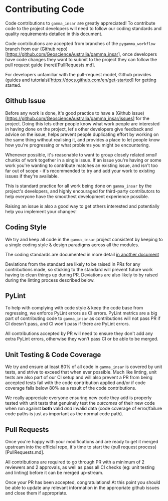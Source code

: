 # Contributing Code #

Code contributions to `gamma_insar` are greatly appreciated!  To contribute code to the project developers will need to follow our coding standards and quality requirements detailed in this document.

Code contributions are accepted from branches of the `pygamma_workflow` branch from our (Github repo)[https://github.com/GeoscienceAustralia/gamma_insar], once developers have code changes they want to submit to the project they can follow the pull request guide (here)[PullRequests.md].

For developers unfamiliar with the pull-request model, Github provides (guides and tutorials)[https://docs.github.com/en/get-started] for getting started.

## Github Issue ##

Before any work is done, it's good practice to have a (Github issue)[https://github.com/GeoscienceAustralia/gamma_insar/issues] for the project.
Doing this lets other people know what work people are interested in having done on the project, let's other developers give feedback and advice on the issue, helps prevent people duplicating effort by working on the same thing without realising it, and provides a place to let people know how you're progressing or what problems you might be encountering.

Whenever possible, it's reasonable to want to group closely related *small* chunks of work together in a single issue.  If an issue you're having or some work you're wanting to contribute matches an existing issue, and isn't too far out of scope - it's recommended to try and add your work to existing issues if they're available.

This is standard practice for all work being done on `gamma_insar` by the project's developers, and highly encouraged for third-party contributors to help everyone have the smoothest development experience possible.

Raising an issue is also a good way to get others interested and potentially help you implement your changes!

## Coding Style ##

We try and keep all code in the `gamma_insar` project consistent by keeping to a single coding style & design paradigms across all the modules.

The coding standards are documented in more detail [in another document](CodingStandards.md)

Deviations from the standard are likely to be raised in PRs for any contributions made, so sticking to the standard will prevent future work having to clean things up during PR.  Deviations are also likely to by raised during the linting process described below.

## PyLint ##

To help with complying with code style & keep the code base from regressing, we enforce PyLint errors as CI errors. PyLint metrics are a big part of contributing code to `gamma_insar` as contributions will not pass PR if CI doesn't pass, and CI won't pass if there are PyLint errors.

All contributions accepted by PR will need to ensure they don't add any extra PyLint errors, otherwise they won't pass CI or be able to be merged.

## Unit Testing & Code Coverage ##

We try and ensure at least 80% of all code in `gamma_insar` is covered by unit tests, and strive to exceed that when ever possible.  Much like linting, unit tests are also part of our CI setup and will also prevent a PR from being accepted tests fail with the code contribution applied and/or if code coverage falls below 80% as a result of the code contributions.

We really appreciate everyone ensuring new code they add is properly tested with unit tests that genuinely test the *outcomes* of their new code when run against **both** valid *and* invalid data (code coverage of error/failure code paths is just as important as the normal code path).

## Pull Requests ##

Once you're happy with your modifications and are ready to get it merged upstream into the official repo, it's time to start the (pull request process)[PullRequests.md].

All contributions are required to go through PR with a minimum of 2 reviewers and 2 approvals, as well as pass all CI checks (eg: unit testing and linting) before it can be merged up-stream.

Once your PR has been accepted, congratulations!  At this point you should be able to update any relevant information in the appropriate github issues and close them if appropriate.

